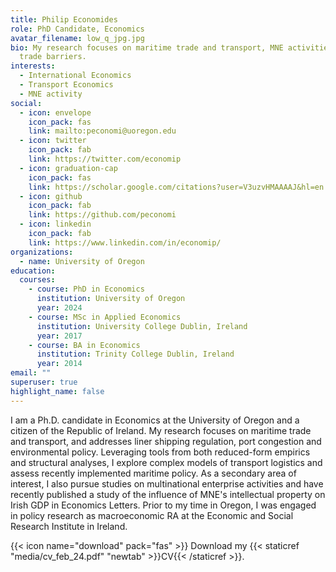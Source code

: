 ```yaml
---
title: Philip Economides
role: PhD Candidate, Economics
avatar_filename: low_q_jpg.jpg
bio: My research focuses on maritime trade and transport, MNE activities and
  trade barriers.
interests:
  - International Economics
  - Transport Economics
  - MNE activity
social:
  - icon: envelope
    icon_pack: fas
    link: mailto:peconomi@uoregon.edu
  - icon: twitter
    icon_pack: fab
    link: https://twitter.com/economip
  - icon: graduation-cap
    icon_pack: fas
    link: https://scholar.google.com/citations?user=V3uzvHMAAAAJ&hl=en
  - icon: github
    icon_pack: fab
    link: https://github.com/peconomi
  - icon: linkedin
    icon_pack: fab
    link: https://www.linkedin.com/in/economip/
organizations:
  - name: University of Oregon
education:
  courses:
    - course: PhD in Economics
      institution: University of Oregon
      year: 2024
    - course: MSc in Applied Economics
      institution: University College Dublin, Ireland
      year: 2017
    - course: BA in Economics
      institution: Trinity College Dublin, Ireland
      year: 2014
email: ""
superuser: true
highlight_name: false
---
```


I am a Ph.D. candidate in Economics at the University of Oregon and a citizen of the Republic of Ireland. 
My research focuses on maritime trade and transport, and addresses liner shipping regulation, port congestion and environmental policy. 
Leveraging tools from both reduced-form empirics and structural analyses, I explore complex models of transport logistics and assess recently implemented maritime policy. 
As a secondary area of interest, I also pursue studies on multinational enterprise activities and have recently published a study of the influence of MNE's intellectual property on Irish GDP in Economics Letters.
Prior to my time in Oregon, I was engaged in policy research as macroeconomic RA at the Economic and Social Research Institute in Ireland.


{{< icon name="download" pack="fas" >}} Download my {{< staticref "media/cv_feb_24.pdf" "newtab" >}}CV{{< /staticref >}}.

